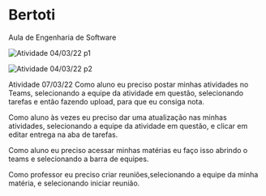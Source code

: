 # Bertoti
Aula de Engenharia de Software

![Atividade 04/03/22 p1](https://github.com/MrZeroLeft/Bertoti/blob/main/Atividade%20EdS%2004.03.22%20p1.png)

![Atividade 04/03/22 p2](https://github.com/MrZeroLeft/Bertoti/blob/main/Atividade%20EdS%2004.06.22%20p2.png)

Atividade 07/03/22
Como aluno eu preciso postar minhas atividades no Teams, selecionando a equipe da atividade em questão, selecionando tarefas e então fazendo upload, para que eu consiga nota.

Como aluno às vezes eu preciso dar uma atualização nas minhas atividades, selecionando a equipe da atividade em questão, e clicar em editar entrega na aba de tarefas.

Como aluno eu preciso acessar minhas matérias eu faço isso abrindo o teams e selecionando a barra de equipes.

Como professor eu preciso criar reuniões,selecionando  a equipe da minha matéria, e selecionando iniciar reunião.
